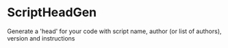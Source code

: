 ScriptHeadGen
=============

Generate a 'head' for your code with script name, author (or list of authors), version and instructions
